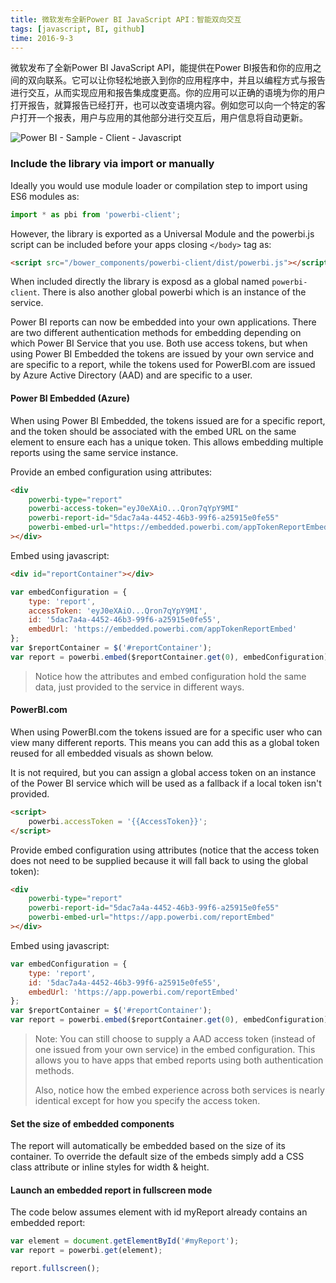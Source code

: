 ```yaml
---
title: 微软发布全新Power BI JavaScript API：智能双向交互
tags: [javascript, BI, github]
time: 2016-9-3
---
```


微软发布了全新Power BI JavaScript API，能提供在Power BI报告和你的应用之间的双向联系。它可以让你轻松地嵌入到你的应用程序中，并且以编程方式与报告进行交互，从而实现应用和报告集成度更高。你的应用可以正确的语境为你的用户打开报告，就算报告已经打开，也可以改变语境内容。例如您可以向一个特定的客户打开一个报表，用户与应用的其他部分进行交互后，用户信息将自动更新。

![Power BI - Sample - Client - Javascript]()

<!--more-->

### Include the library via import or manually

Ideally you would use module loader or compilation step to import using ES6 modules as:

```javascript
import * as pbi from 'powerbi-client';
```

However, the library is exported as a Universal Module and the powerbi.js script can be included before your apps closing ``</body>`` tag as:

```html
<script src="/bower_components/powerbi-client/dist/powerbi.js"></script>
```

When included directly the library is exposd as a global named ``powerbi-client``. There is also another global powerbi which is an instance of the service.

Power BI reports can now be embedded into your own applications. There are two different authentication methods for embedding depending on which Power BI Service that you use. Both use access tokens, but when using Power BI Embedded the tokens are issued by your own service and are specific to a report, while the tokens used for PowerBI.com are issued by Azure Active Directory (AAD) and are specific to a user.

#### Power BI Embedded (Azure)

When using Power BI Embedded, the tokens issued are for a specific report, and the token should be associated with the embed URL on the same element to ensure each has a unique token. This allows embedding multiple reports using the same service instance.

Provide an embed configuration using attributes:

```html
<div
    powerbi-type="report"
    powerbi-access-token="eyJ0eXAiO...Qron7qYpY9MI"
    powerbi-report-id="5dac7a4a-4452-46b3-99f6-a25915e0fe55"
    powerbi-embed-url="https://embedded.powerbi.com/appTokenReportEmbed"
></div>
```

Embed using javascript:

```html
<div id="reportContainer"></div>
```

```javascript
var embedConfiguration = {
    type: 'report',
    accessToken: 'eyJ0eXAiO...Qron7qYpY9MI',
    id: '5dac7a4a-4452-46b3-99f6-a25915e0fe55',
    embedUrl: 'https://embedded.powerbi.com/appTokenReportEmbed'
};
var $reportContainer = $('#reportContainer');
var report = powerbi.embed($reportContainer.get(0), embedConfiguration);
```

> Notice how the attributes and embed configuration hold the same data, just provided to the service in different ways.

#### PowerBI.com

When using PowerBI.com the tokens issued are for a specific user who can view many different reports. This means you can add this as a global token reused for all embedded visuals as shown below.

It is not required, but you can assign a global access token on an instance of the Power BI service which will be used as a fallback if a local token isn't provided.

```html
<script>
    powerbi.accessToken = '{{AccessToken}}';
</script>
```

Provide embed configuration using attributes (notice that the access token does not need to be supplied because it will fall back to using the global token):

```html
<div
    powerbi-type="report"
    powerbi-report-id="5dac7a4a-4452-46b3-99f6-a25915e0fe55"
    powerbi-embed-url="https://app.powerbi.com/reportEmbed"
></div>
```

Embed using javascript:

```javascript
var embedConfiguration = {
    type: 'report',
    id: '5dac7a4a-4452-46b3-99f6-a25915e0fe55',
    embedUrl: 'https://app.powerbi.com/reportEmbed'
};
var $reportContainer = $('#reportContainer');
var report = powerbi.embed($reportContainer.get(0), embedConfiguration);
```

> Note: You can still choose to supply a AAD access token (instead of one issued from your own service) in the embed configuration. This allows you to have apps that embed reports using both authentication methods.
>
> Also, notice how the embed experience across both services is nearly identical except for how you specify the access token.

#### Set the size of embedded components

The report will automatically be embedded based on the size of its container. To override the default size of the embeds simply add a CSS class attribute or inline styles for width & height.

#### Launch an embedded report in fullscreen mode

The code below assumes element with id myReport already contains an embedded report:

```javascript
var element = document.getElementById('#myReport');
var report = powerbi.get(element);

report.fullscreen();
```